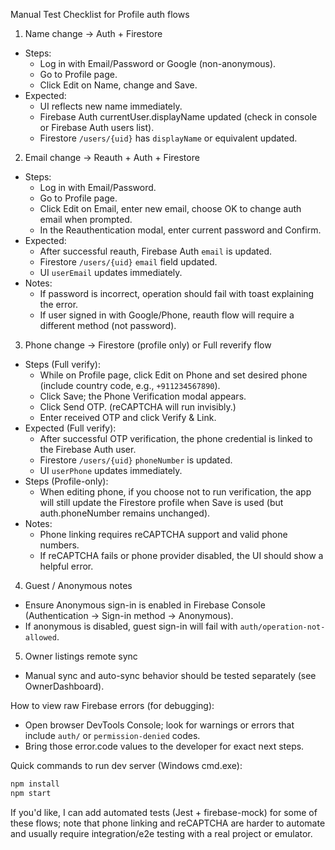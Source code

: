 Manual Test Checklist for Profile auth flows

1) Name change -> Auth + Firestore
- Steps:
  - Log in with Email/Password or Google (non-anonymous).
  - Go to Profile page.
  - Click Edit on Name, change and Save.
- Expected:
  - UI reflects new name immediately.
  - Firebase Auth currentUser.displayName updated (check in console or Firebase Auth users list).
  - Firestore `/users/{uid}` has `displayName` or equivalent updated.

2) Email change -> Reauth + Auth + Firestore
- Steps:
  - Log in with Email/Password.
  - Go to Profile page.
  - Click Edit on Email, enter new email, choose OK to change auth email when prompted.
  - In the Reauthentication modal, enter current password and Confirm.
- Expected:
  - After successful reauth, Firebase Auth `email` is updated.
  - Firestore `/users/{uid}` `email` field updated.
  - UI `userEmail` updates immediately.
- Notes:
  - If password is incorrect, operation should fail with toast explaining the error.
  - If user signed in with Google/Phone, reauth flow will require a different method (not password).

3) Phone change -> Firestore (profile only) or Full reverify flow
- Steps (Full verify):
  - While on Profile page, click Edit on Phone and set desired phone (include country code, e.g., `+911234567890`).
  - Click Save; the Phone Verification modal appears.
  - Click Send OTP. (reCAPTCHA will run invisibly.)
  - Enter received OTP and click Verify & Link.
- Expected (Full verify):
  - After successful OTP verification, the phone credential is linked to the Firebase Auth user.
  - Firestore `/users/{uid}` `phoneNumber` is updated.
  - UI `userPhone` updates immediately.
- Steps (Profile-only):
  - When editing phone, if you choose not to run verification, the app will still update the Firestore profile when Save is used (but auth.phoneNumber remains unchanged).
- Notes:
  - Phone linking requires reCAPTCHA support and valid phone numbers.
  - If reCAPTCHA fails or phone provider disabled, the UI should show a helpful error.

4) Guest / Anonymous notes
- Ensure Anonymous sign-in is enabled in Firebase Console (Authentication -> Sign-in method -> Anonymous).
- If anonymous is disabled, guest sign-in will fail with `auth/operation-not-allowed`.

5) Owner listings remote sync
- Manual sync and auto-sync behavior should be tested separately (see OwnerDashboard).

How to view raw Firebase errors (for debugging):
- Open browser DevTools Console; look for warnings or errors that include `auth/` or `permission-denied` codes.
- Bring those error.code values to the developer for exact next steps.

Quick commands to run dev server (Windows cmd.exe):
```cmd
npm install
npm start
```

If you'd like, I can add automated tests (Jest + firebase-mock) for some of these flows; note that phone linking and reCAPTCHA are harder to automate and usually require integration/e2e testing with a real project or emulator.